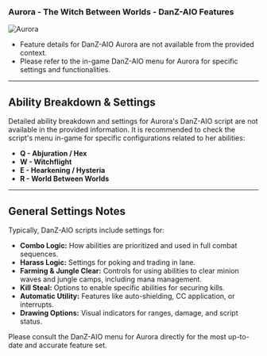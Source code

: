 ### Aurora - The Witch Between Worlds - DanZ-AIO Features
<img src="https://raw.communitydragon.org/latest/game/assets/characters/aurora/hud/aurora_circle_0.aurora.png" alt="Aurora" title="Aurora" data-md-file="aurora.md">

*   Feature details for DanZ-AIO Aurora are not available from the provided context.
*   Please refer to the in-game DanZ-AIO menu for Aurora for specific settings and functionalities.

---
## Ability Breakdown & Settings
Detailed ability breakdown and settings for Aurora's DanZ-AIO script are not available in the provided information. It is recommended to check the script's menu in-game for specific configurations related to her abilities:

*   **Q - Abjuration / Hex**
*   **W - Witchflight**
*   **E - Hearkening / Hysteria**
*   **R - World Between Worlds**

---
## General Settings Notes
Typically, DanZ-AIO scripts include settings for:
*   **Combo Logic:** How abilities are prioritized and used in full combat sequences.
*   **Harass Logic:** Settings for poking and trading in lane.
*   **Farming & Jungle Clear:** Controls for using abilities to clear minion waves and jungle camps, including mana management.
*   **Kill Steal:** Options to enable specific abilities for securing kills.
*   **Automatic Utility:** Features like auto-shielding, CC application, or interrupts.
*   **Drawing Options:** Visual indicators for ranges, damage, and script status.

Please consult the DanZ-AIO menu for Aurora directly for the most up-to-date and accurate feature set.
